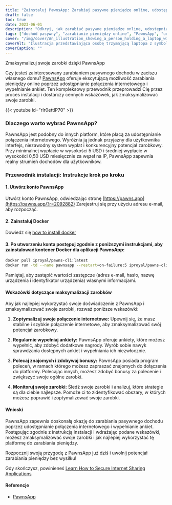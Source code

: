 ```yaml
---
title: "Zainstaluj PawnsApp: Zarabiaj pasywne pieniądze online, udostępniając swój Internet"
draft: false
toc: true
date: 2023-06-01
description: "Odkryj, jak zarabiać pasywne pieniądze online, udostępniając swoje połączenie internetowe i wypełniając ankiety za pośrednictwem PawnsApp."
tags: ["dochód pasywny", "zarabianie pieniędzy online", "PawnsApp", "udostępnianie internetu", "zakończenie ankiety", "minimalna wypłata", "średnia wypłata", "zarabianie online", "side hustle", "praca w domu", "zdobywanie nagród", "monetyzacja internetu", "udostępnianie cyfrowe", "generowanie dochodu", "niezależność finansowa", "uzyskać dodatkowy dochód", "ankiety online", "dochód oparty na technologii", "strategia monetyzacji", "gospodarka cyfrowa", "sieć peer-to-peer", "strumień dochodów", "internet domowy", "możliwość zarabiania pieniędzy", "korzystanie z internetu", "nagrody za ankiety", "zarabianie pieniędzy online", "łatwe pieniądze", "nagrody cyfrowe", "monetyzacja internetu", "Zarobki pasywne"]
cover: "/img/cover/An_illustration_showing_a_person_holding_a_laptop_with_a_money.png"
coverAlt: "Ilustracja przedstawiająca osobę trzymającą laptopa z symbolem pieniędzy na ekranie, reprezentującym zarabianie pasywnego dochodu poprzez udostępnianie w Internecie i wypełnianie ankiet w aplikacji PawnsApp."
coverCaption: ""
---
```

 Zmaksymalizuj swoje zarobki dzięki PawnsApp

Czy jesteś zainteresowany zarabianiem pasywnego dochodu w zaciszu własnego domu? [PawnsApp](https://pawns.app/?r=2092882) oferuje ekscytującą możliwość zarabiania pieniędzy online poprzez udostępnianie połączenia internetowego i wypełnianie ankiet. Ten kompleksowy przewodnik przeprowadzi Cię przez proces instalacji i dostarczy cennych wskazówek, jak zmaksymalizować swoje zarobki.

{{< youtube id="rIr0ettIP70" >}}

### Dlaczego warto wybrać PawnsApp?

PawnsApp jest podobny do innych platform, które płacą za udostępnianie połączenia internetowego. Wyróżnia ją jednak przyjazny dla użytkownika interfejs, niezawodny system wypłat i konkurencyjny potencjał zarobkowy. Przy minimalnej wypłacie w wysokości 5 USD i średniej wypłacie w wysokości 0,50 USD miesięcznie za węzeł na IP, PawnsApp zapewnia realny strumień dochodów dla użytkowników.

### Przewodnik instalacji: Instrukcje krok po kroku

#### 1. Utwórz konto PawnsApp

Utwórz konto PawnsApp, odwiedzając stronę [https://pawns.app](https://pawns.app/?r=2092882) Zarejestruj się przy użyciu adresu e-mail, aby rozpocząć.

#### 2. Zainstaluj Docker

Dowiedz się [how to install docker](https://simeononsecurity.com/other/creating-profitable-low-powered-crypto-miners/#installing-docker)

#### 3. Po utworzeniu konta postępuj zgodnie z poniższymi instrukcjami, aby zainstalować kontener Docker dla aplikacji PawnsApp:

```bash
docker pull iproyal/pawns-cli:latest
docker run -td --name pawnsapp --restart=on-failure:5 iproyal/pawns-cli:latest -email=email@example.com -password=change_me -device-name=raspberrypi -device-id=raspberrypi1 -accept-tos
```
Pamiętaj, aby zastąpić wartości zastępcze (adres e-mail, hasło, nazwę urządzenia i identyfikator urządzenia) własnymi informacjami.

#### Wskazówki dotyczące maksymalizacji zarobków

Aby jak najlepiej wykorzystać swoje doświadczenie z PawnsApp i zmaksymalizować swoje zarobki, rozważ poniższe wskazówki:

1. **Zoptymalizuj swoje połączenie internetowe:** Upewnij się, że masz stabilne i szybkie połączenie internetowe, aby zmaksymalizować swój potencjał zarobkowy.

2. **Regularnie wypełniaj ankiety:** PawnsApp oferuje ankiety, które możesz wypełnić, aby zdobyć dodatkowe nagrody. Wyrób sobie nawyk sprawdzania dostępnych ankiet i wypełniania ich niezwłocznie.

3. **Polecaj znajomych i zdobywaj bonusy:** PawnsApp posiada program poleceń, w ramach którego możesz zapraszać znajomych do dołączenia do platformy. Polecając innych, możesz zdobyć bonusy za polecenie i zwiększyć swoje ogólne zarobki.

4. **Monitoruj swoje zarobki:** Śledź swoje zarobki i analizuj, które strategie są dla ciebie najlepsze. Pomoże ci to zidentyfikować obszary, w których możesz poprawić i zoptymalizować swoje zarobki.

#### Wnioski

PawnsApp zapewnia doskonałą okazję do zarabiania pasywnego dochodu poprzez udostępnianie połączenia internetowego i wypełnianie ankiet. Postępując zgodnie z instrukcją instalacji i wdrażając podane wskazówki, możesz zmaksymalizować swoje zarobki i jak najlepiej wykorzystać tę platformę do zarabiania pieniędzy.

Rozpocznij swoją przygodę z PawnsApp już dziś i uwolnij potencjał zarabiania pieniędzy bez wysiłku!

Gdy skończysz, powinieneś [Learn How to Secure Internet Sharing Applications](https://simeononsecurity.com/other/how-to-secure-internet-sharing-applications/)

#### Referencje
- [PawnsApp](https://pawns.app/?r=2092882)
